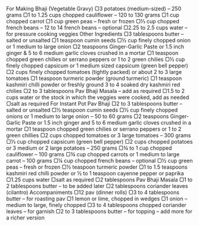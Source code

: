 For Making Bhaji (Vegetable Gravy)
▢3 potatoes (medium-sized) – 250 grams
▢1 to 1.25 cups chopped cauliflower – 120 to 130 grams
▢1 cup chopped carrot
▢1 cup green peas – fresh or frozen
▢⅓ cup chopped french beans – 12 to 14 french beans – optional
▢2.25 to 2.5 cups water – for pressure cooking veggies
Other Ingredients
▢3 tablespoons butter – salted or unsalted
▢1 teaspoon cumin seeds
▢½ cup finely chopped onion or 1 medium to large onion
▢2 teaspoons Ginger-Garlic Paste or 1.5 inch ginger & 5 to 6 medium garlic cloves crushed in a mortar
▢1 teaspoon chopped green chilies or serrano peppers or 1 to 2 green chilies
▢½ cup finely chopped capsicum or 1 medium sized capsicum (green bell pepper)
▢2 cups finely chopped tomatoes (tightly packed) or about 2 to 3 large tomatoes
▢1 teaspoon turmeric powder (ground turmeric)
▢1 teaspoon kashmiri chilli powder or freshly ground 3 to 4 soaked dry kashmiri red chilies
▢2 to 3 tablespoons Pav Bhaji Masala – add as required
▢1.5 to 2 cups water or the stock in which the veggies were cooked, add as needed
▢salt as required
For Instant Pot Pav Bhaji
▢2 to 3 tablespoons butter  – salted or unsalted
▢½ teaspoon cumin seeds
▢½ cup finely chopped onions or 1 medium to large onion – 50 to 60 grams
▢2 teaspoons Ginger-Garlic Paste or 1.5 inch ginger and 5 to 6 medium garlic cloves crushed in a mortar
▢1 teaspoon chopped green chilies or serrano peppers or 1 to 2 green chillies
▢2 cups chopped tomatoes  or 3 large tomatoes – 300 grams
▢⅓ cup chopped capsicum (green bell pepper)
▢2 cups chopped potatoes  or 3 medium or 2 large potatoes – 250 grams
▢¾ to 1 cup chopped cauliflower – 100 grams
▢¾ cup chopped carrots  or 1 medium to large carrot – 100 grams
▢¼ cup chopped french beans – optional
▢½ cup green peas – fresh or frozen
▢½ teaspoon turmeric powder
▢1 to 1.5 teaspoons kashmiri red chilli powder or  ½ to 1 teaspoon cayenne pepper or paprika
▢1.25 cups water
▢salt  as required
▢2 tablespoons  Pav Bhaji Masala
▢1 to 2 tablespoons  butter – to be added later
▢2 tablespoons  coriander leaves (cilantro)
Accompaniments
▢12 pav (dinner rolls)
▢3 to 4 tablespoons butter – for roasting pav
▢1 lemon or lime, chopped in wedges
▢1 onion – medium to large, finely chopped
▢3 to 4 tablespoons chopped coriander leaves – for garnish
▢2 to 3 tablespoons butter – for topping – add more for a richer version
